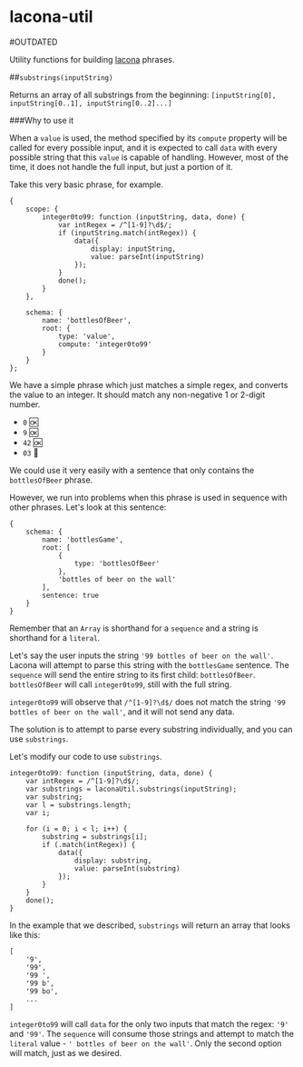 lacona-util
===========

#OUTDATED

Utility functions for building [lacona](https://github.com/brandonhorst/lacona) phrases.

##`substrings(inputString)`

Returns an array of all substrings from the beginning: `[inputString[0], inputString[0..1], inputString[0..2]...]`

###Why to use it

When a `value` is used, the method specified by its `compute` property will be called for every possible input, and it is expected to call `data` with every possible string that this `value` is capable of handling. However, most of the time, it does not handle the full input, but just a portion of it.

Take this very basic phrase, for example.

	{
		scope: {
			integer0to99: function (inputString, data, done) {
				var intRegex = /^[1-9]?\d$/;
				if (inputString.match(intRegex)) {
					data({
						display: inputString,
						value: parseInt(inputString)
					});
				}
				done();
			}
		},

		schema: {
			name: 'bottlesOfBeer',
			root: {
				type: 'value',
				compute: 'integer0to99'
			}
		}
	};

We have a simple phrase which just matches a simple regex, and converts the value to an integer. It should match any non-negative 1 or 2-digit number.

- `0` :ok:
- `9` :ok:
- `42` :ok:
- `03` :no_entry_sign:

We could use it very easily with a sentence that only contains the `bottlesOfBeer` phrase.

However, we run into problems when this phrase is used in sequence with other phrases. Let's look at this sentence:

	{
		schema: {
			name: 'bottlesGame',
			root: [
				{
					type: 'bottlesOfBeer'
				},
				'bottles of beer on the wall'
			],
			sentence: true
		}
	}

Remember that an `Array` is shorthand for a `sequence` and a string is shorthand for a `literal`.

Let's say the user inputs the string `'99 bottles of beer on the wall'`. Lacona will attempt to parse this string with the `bottlesGame` sentence. The `sequence` will send the entire string to its first child: `bottlesOfBeer`. `bottlesOfBeer` will call `integer0to99`, still with the full string.

`integer0to99` will observe that `/^[1-9]?\d$/` does not match the string `'99 bottles of beer on the wall'`, and it will not send any data.

The solution is to attempt to parse every substring individually, and you can use `substrings`.

Let's modify our code to use `substrings`.

	integer0to99: function (inputString, data, done) {
		var intRegex = /^[1-9]?\d$/;
		var substrings = laconaUtil.substrings(inputString);
		var substring;
		var l = substrings.length;
		var i;

		for (i = 0; i < l; i++) {
			substring = substrings[i];
			if (.match(intRegex)) {
				data({
					display: substring,
					value: parseInt(substring)
				});
			}
		}
		done();
	}

In the example that we described, `substrings` will return an array that looks like this:

	[
		'9',
		'99',
		'99 ',
		'99 b',
		'99 bo',
		...
	]

`integer0to99` will call `data` for the only two inputs that match the regex: `'9'` and `'99'`. The `sequence` will consume those strings and attempt to match the `literal` value - `' bottles of beer on the wall'`. Only the second option will match, just as we desired.
